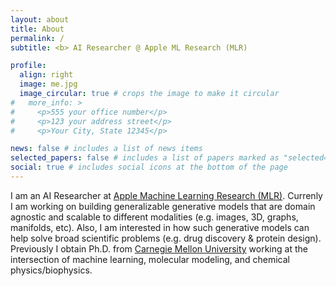```yaml
---
layout: about
title: About
permalink: /
subtitle: <b> AI Researcher @ Apple ML Research (MLR)

profile:
  align: right
  image: me.jpg
  image_circular: true # crops the image to make it circular
#   more_info: >
#     <p>555 your office number</p>
#     <p>123 your address street</p>
#     <p>Your City, State 12345</p>

news: false # includes a list of news items
selected_papers: false # includes a list of papers marked as "selected={true}"
social: true # includes social icons at the bottom of the page
---
```


I am an AI Researcher at [Apple Machine Learning Research (MLR)](https://machinelearning.apple.com/). Currenly I am working on building generalizable generative models that are domain agnostic and scalable to different modalities (e.g. images, 3D, graphs, manifolds, etc). Also, I am interested in how such generative models can help solve broad scientific problems (e.g. drug discovery & protein design). Previously I obtain Ph.D. from [Carnegie Mellon University](https://www.cmu.edu/) working at the intersection of machine learning, molecular modeling, and chemical physics/biophysics.